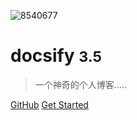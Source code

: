 <!-- _coverpage.md -->
![8540677](https://user-images.githubusercontent.com/57582317/178690312-4c558f3a-5fa5-4d11-afe3-b3c61a30da59.jpg)

# docsify <small>3.5</small>

> 一个神奇的个人博客.....

[GitHub](https://github.com/liqinliq/chali) 
[Get Started](README.md)
